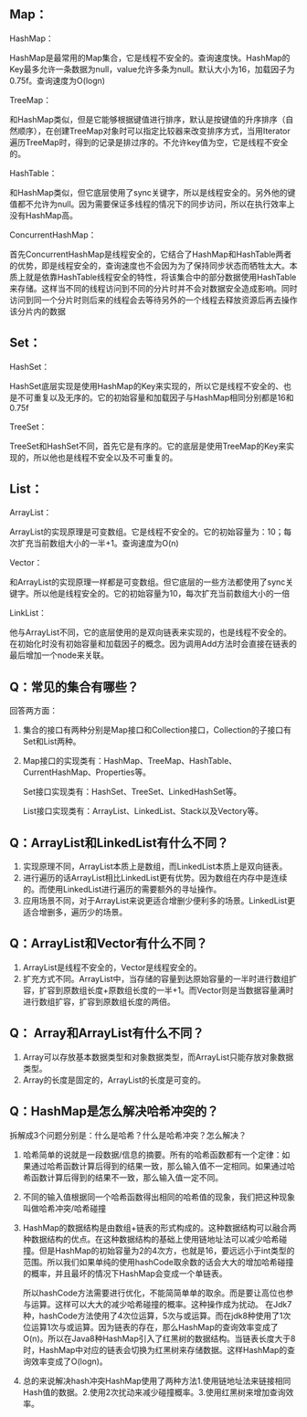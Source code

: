 ## Map：

HashMap：

HashMap是最常用的Map集合，它是线程不安全的。查询速度快。HashMap的Key最多允许一条数据为null，value允许多条为null。默认大小为16，加载因子为0.75f。查询速度为O(logn)

TreeMap：

和HashMap类似，但是它能够根据键值进行排序，默认是按键值的升序排序（自然顺序），在创建TreeMap对象时可以指定比较器来改变排序方式，当用Iterator遍历TreeMap时，得到的记录是排过序的。不允许key值为空，它是线程不安全的。

HashTable：

和HashMap类似，但它底层使用了sync关键字，所以是线程安全的。另外他的键值都不允许为null。因为需要保证多线程的情况下的同步访问，所以在执行效率上没有HashMap高。

ConcurrentHashMap：

首先ConcurrentHashMap是线程安全的，它结合了HashMap和HashTable两者的优势，即是线程安全的，查询速度也不会因为为了保持同步状态而牺牲太大。本质上就是依靠HashTable线程安全的特性，将该集合中的部分数据使用HashTable来存储。这样当不同的线程访问到不同的分片时并不会对数据安全造成影响。同时访问到同一个分片时则后来的线程会去等待另外的一个线程去释放资源后再去操作该分片内的数据

## Set：

HashSet：

HashSet底层实现是使用HashMap的Key来实现的，所以它是线程不安全的、也是不可重复以及无序的。它的初始容量和加载因子与HashMap相同分别都是16和0.75f

TreeSet：

TreeSet和HashSet不同，首先它是有序的。它的底层是使用TreeMap的Key来实现的，所以他也是线程不安全以及不可重复的。

## List：

ArrayList：

ArrayList的实现原理是可变数组。它是线程不安全的。它的初始容量为：10；每次扩充当前数组大小的一半+1。查询速度为O(n)

Vector：

和ArrayList的实现原理一样都是可变数组。但它底层的一些方法都使用了sync关键字。所以他是线程安全的。它的初始容量为10，每次扩充当前数组大小的一倍

LinkList：

他与ArrayList不同，它的底层使用的是双向链表来实现的，也是线程不安全的。在初始化时没有初始容量和加载因子的概念。因为调用Add方法时会直接在链表的最后增加一个node来关联。





## Q：常见的集合有哪些？

回答两方面：

1. 集合的接口有两种分别是Map接口和Collection接口，Collection的子接口有Set和List两种。

2. Map接口的实现类有：HashMap、TreeMap、HashTable、CurrentHashMap、Properties等。

   Set接口实现类有：HashSet、TreeSet、LinkedHashSet等。

   List接口实现类有：ArrayList、LinkedList、Stack以及Vectory等。

## Q：ArrayList和LinkedList有什么不同？

1. 实现原理不同，ArrayList本质上是数组，而LinkedList本质上是双向链表。
2. 进行遍历的话ArrayList相比LinkedList更有优势。因为数组在内存中是连续的。而使用LinkedList进行遍历的需要额外的寻址操作。
3. 应用场景不同，对于ArrayList来说更适合增删少便利多的场景。LinkedList更适合增删多，遍历少的场景。

## Q：ArrayList和Vector有什么不同？

1. ArrayList是线程不安全的，Vector是线程安全的。
2. 扩充方式不同。ArrayList中，当存储的容量到达原始容量的一半时进行数组扩容，扩容到原数组长度+原数组长度的一半+1。而Vector则是当数据容量满时进行数组扩容，扩容到原数组长度的两倍。

## Q： Array和ArrayList有什么不同？

1. Array可以存放基本数据类型和对象数据类型，而ArrayList只能存放对象数据类型。
2. Array的长度是固定的，ArrayList的长度是可变的。

## Q：HashMap是怎么解决哈希冲突的？

拆解成3个问题分别是：什么是哈希？什么是哈希冲突？怎么解决？

1. 哈希简单的说就是一段数据/信息的摘要。所有的哈希函数都有一个定律：如果通过哈希函数计算后得到的结果一致，那么输入值不一定相同。如果通过哈希函数计算后得到的结果不一致，那么输入值一定不同。

2. 不同的输入值根据同一个哈希函数得出相同的哈希值的现象，我们把这种现象叫做哈希冲突/哈希碰撞

3. HashMap的数据结构是由数组+链表的形式构成的。这种数据结构可以融合两种数据结构的优点。在这种数据结构的基础上使用链地址法可以减少哈希碰撞。但是HashMap的初始容量为2的4次方，也就是16，要远远小于int类型的范围。所以我们如果单纯的使用hashCode取余数的话会大大的增加哈希碰撞的概率，并且最坏的情况下HashMap会变成一个单链表。

   所以hashCode方法需要进行优化，不能简简单单的取余。而是要让高位也参与运算。这样可以大大的减少哈希碰撞的概率。这种操作成为扰动。
   在Jdk7种，hashCode方法使用了4次位运算，5次与或运算。而在jdk8种使用了1次位运算1次与或运算。因为链表的存在，那么HashMap的查询效率变成了O(n)。所以在Java8种HashMap引入了红黑树的数据结构。当链表长度大于8时，HashMap中对应的链表会切换为红黑树来存储数据。这样HashMap的查询效率变成了O(logn)。

4. 总的来说解决hash冲突HashMap使用了两种方法1.使用链地址法来链接相同Hash值的数据。2.使用2次扰动来减少碰撞概率。3.使用红黑树来增加查询效率。